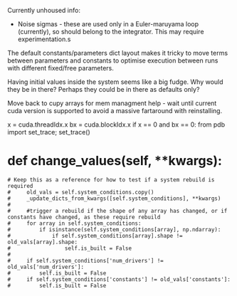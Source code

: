Currently unhoused info:
- Noise sigmas - these are used only in a Euler-maruyama loop (currently), so should belong to the integrator. This may require experimentation.s

The default constants/parameters dict layout makes it tricky to move terms between parameters and constants to optimise execution between runs with different
fixed/free parameters.

Having initial values inside the system seems like a big fudge. Why would they be in there? Perhaps they could be in there as defaults only?

Move back to cupy arrays for mem managment help - wait until current cuda version is supported to avoid a massive fartaround with reinstalling.

x = cuda.threadIdx.x
bx = cuda.blockIdx.x
if x == 0 and bx == 0:
    from pdb import set_trace;
    set_trace()

 # def change_values(self, **kwargs):
    # Keep this as a reference for how to test if a system rebuild is required
    #     old_vals = self.system_conditions.copy()
    #     _update_dicts_from_kwargs([self.system_conditions], **kwargs)
    #
    #     #trigger a rebuild if the shape of any array has changed, or if constants have changed, as these require rebuild
    #     for array in self.system_conditions:
    #         if isinstance(self.system_conditions[array], np.ndarray):
    #             if self.system_conditions[array].shape != old_vals[array].shape:
    #                 self.is_built = False
    #
    #     if self.system_conditions['num_drivers'] != old_vals['num_drivers']:
    #         self.is_built = False
    #     if self.system_conditions['constants'] != old_vals['constants']:
    #         self.is_built = False